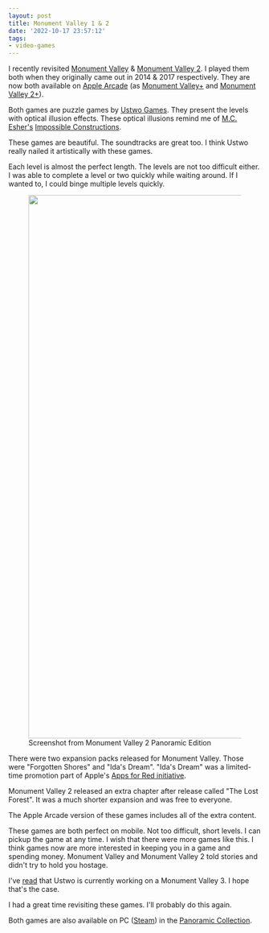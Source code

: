 ```yaml
---
layout: post
title: Monument Valley 1 & 2
date: '2022-10-17 23:57:12'
tags:
- video-games
---
```


I recently revisited [Monument Valley](https://apps.apple.com/us/app/monument-valley/id728293409) & [Monument Valley 2](https://apps.apple.com/us/app/monument-valley-2/id1187265767). I played them both when they originally came out in 2014 & 2017 respectively. They are now both available on [Apple Arcade](https://www.apple.com/apple-arcade/) (as [Monument Valley+](https://apps.apple.com/us/app/monument-valley/id1551940922) and [Monument Valley 2+](https://apps.apple.com/us/app/monument-valley-2/id1583222406)).

Both games are puzzle games by [Ustwo Games](https://www.ustwo.com/). They present the levels with optical illusion effects. These optical illusions remind me of [M.C. Esher's](https://mcescher.com) [Impossible Constructions](https://mcescher.com/gallery/impossible-constructions/).

These games are beautiful. The soundtracks are great too. I think Ustwo really nailed it artistically with these games.

Each level is almost the perfect length. The levels are not too difficult either. I was able to complete a level or two quickly while waiting around. If I wanted to, I could binge multiple levels quickly.

<figure class="kg-card kg-image-card kg-card-hascaption"><img src="https://digitalpress.fra1.cdn.digitaloceanspaces.com/hfheij5/2022/10/screenshot_2022-04-13_08-38-24.png" class="kg-image" alt loading="lazy" width="1920" height="1080"><figcaption>Screenshot from Monument Valley 2 Panoramic Edition</figcaption></figure>

There were two expansion packs released for Monument Valley. Those were "Forgotten Shores" and "Ida's Dream". "Ida's Dream" was a limited-time promotion part of Apple's [Apps for Red initiative](https://www.redmondpie.com/apple-launches-apps-for-red-section-in-app-store-for-world-aids-day/). &nbsp;

Monument Valley 2 released an extra chapter after release called "The Lost Forest". It was a much shorter expansion and was free to everyone.

The Apple Arcade version of these games includes all of the extra content.

These games are both perfect on mobile. Not too difficult, short levels. I can pickup the game at any time. I wish that there were more games like this. I think games now are more interested in keeping you in a game and spending money. Monument Valley and Monument Valley 2 told stories and didn't try to hold you hostage.

I've [read](https://www.theverge.com/2019/7/31/20748728/monument-valley-3-announced-ustwo-games) that Ustwo is currently working on a Monument Valley 3. I hope that's the case.

I had a great time revisiting these games. I'll probably do this again.

Both games are also available on PC ([Steam](https://store.steampowered.com)) in the [Panoramic Collection](https://store.steampowered.com/bundle/25548/Monument_Valley_Panoramic_Collection/).

